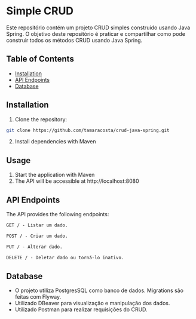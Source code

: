 # Simple CRUD
Este repositório contém um projeto CRUD simples construído usando Java Spring. O objetivo deste repositório é praticar e compartilhar como pode construir todos os métodos CRUD usando Java Spring.

## Table of Contents

- [Installation](#installation)
- [API Endpoints](#api-endpoints)
- [Database](#database)

## Installation

1. Clone the repository:

```bash
git clone https://github.com/tamaracosta/crud-java-spring.git
```

2. Install dependencies with Maven

## Usage

1. Start the application with Maven
2. The API will be accessible at http://localhost:8080


## API Endpoints
The API provides the following endpoints:

```markdown
GET / - Listar um dado.

POST / - Criar um dado.

PUT / - Alterar dado.

DELETE / - Deletar dado ou torná-lo inativo.
```

## Database
- O projeto utiliza PostgresSQL como banco de dados. Migrations são feitas com Flyway.
- Utilizado DBeaver para visualização e manipulação dos dados.
- Utilizado Postman para realizar requisições do CRUD.



